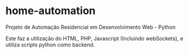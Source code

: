 # home-automation
Projeto de Automação Residencial em Desenvolvimento Web - Python

Este faz a utilização do HTML, PHP, Javascript (Incluindo webSockets), e utiliza scripts python como backend.
